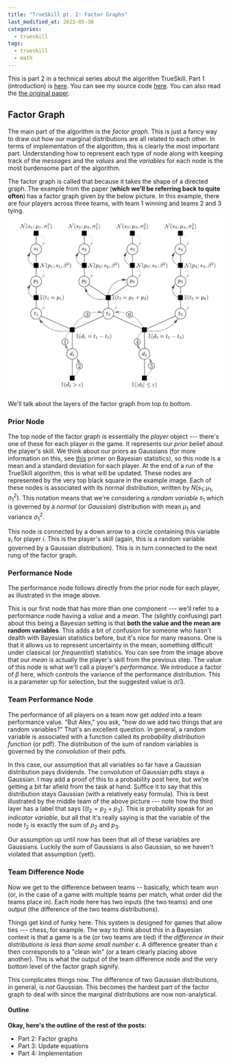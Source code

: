 ```yaml
---
title: "TrueSkill pt. 2: Factor Graphs"
last_modified_at: 2023-05-30
categories:
  - trueskill
tags:
  - trueskill
  - math
---
```


This is part 2 in a technical series about the algorithm TrueSkill. Part 1 (introduction) is [here](https://axmanmuscle.github.io/trueskill/trueskill-pt-1). You can see my source code [here](https://github.com/axmanmuscle/trueskill). You can also read the [the original paper](https://www.microsoft.com/en-us/research/wp-content/uploads/2007/01/NIPS2006_0688.pdf).

## Factor Graph

The main part of the algorithm is the _factor graph_. This is just a fancy way to draw out how our marginal distributions are all related to each other. In terms of implementation of the algorithm, this is clearly the most important part. Understanding how to represent each type of node along with keeping track of the _messages_ and the _values_ and the _variables_ for each node is the most burdensome part of the algorithm.

The factor graph is called that because it takes the shape of a directed graph. The example from the paper (__which we'll be referring back to quite often__) has a factor graph given by the below picture. In this example, there are four players across three teams, with team 1 winning and teams 2 and 3 tying. ![Scenario from the original paper.](/assets/images/ts.png)

We'll talk about the layers of the factor graph from top to bottom.

### Prior Node

The top node of the factor graph is essentially the _player_ object --- there's one of these for each player in the game. It represents our _prior_ belief about the player's skill. We think about our priors as Gaussians (for more information on this, see [this](#) primer on Bayesian statistics), so this node is a mean and a standard deviation for each player. At the end of a run of the TrueSkill algorithm, this is what will be updated. These nodes are represented by the very top black square in the example image. Each of these nodes is associated with its normal distribution, written by $N(s_1 ; \mu_1, \sigma_1^2)$. This notation means that we're considering a _random variable_ $s_1$ which is governed by a _normal_ (or _Gaussian_) distribution with mean $\mu_1$ and variance $\sigma_1^2$.

This node is connected by a down arrow to a circle containing this variable $s_i$ for player $i$. This is the player's _skill_ (again, this is a random variable governed by a Gaussian distribution). This is in turn connected to the next rung of the factor graph.

### Performance Node

The performance node follows directly from the prior node for each player, as illustrated in the image above.

This is our first node that has more than one component --- we'll refer to a performance node having a _value_ and a _mean_. The (slightly confusing) part about this being a Bayesian setting is that __both the value and the mean are random variables__. This adds a bit of confusion for someone who hasn't dealth with Bayesian statistics before, but it's nice for many reasons. One is that it allows us to represent uncertainty in the mean, something difficult under classical (or _frequentist_) statistics. You can see from the image above that our _mean_ is actually the player's skill from the previous step. The value of this node is what we'll call a player's _performance_. We introduce a factor of $\beta$ here, which controls the variance of the performance distribution. This is a parameter up for selection, but the suggested value is $\sigma/3$. 

### Team Performance Node

The performance of all players on a team now get _added_ into a team performance value. "But Alex," you ask, "how do we add two things that are random variables?" That's an excellent question. In general, a random variable is associated with a function called its _probability distribution function_ (or pdf). The distribution of the sum of random variables is governed by the _convolution_ of their pdfs. 

In this case, our assumption that all variables so far have a Gaussian distribution pays dividends. The convolution of Gaussian pdfs stays a Gaussian. I may add a proof of this to a probability post here, but we're getting a bit far afield from the task at hand. Suffice it to say that this distribution stays Gaussian (with a relatively easy formula). This is best illustrated by the middle team of the above picture --- note how the third layer has a label that says $\mathbb{I}(t_2 = p_2 + p_3)$. This is probability speak for an _indicator variable_, but all that it's really saying is that the variable of the node $t_2$ is exactly the sum of $p_2$ and $p_3$. 

Our assumption up until now has been that all of these variables are Gaussians. Luckily the sum of Gaussians is also Gaussian, so we haven't violated that assumption (yet!).

### Team Difference Node
Now we get to the difference between teams -- basically, which team won (or, in the case of a game with multiple teams per match, what order did the teams place in). Each node here has two inputs (the two teams) and one output (the difference of the two teams distributions). 

Things get kind of funky here. This system is designed for games that allow ties --- chess, for example. The way to think about this in a Bayesian context is that a game is a tie (or two teams are tied) if the _difference in their distributions is less than some small number_ $\varepsilon$. A difference greater than $\varepsilon$ then corresponds to a "clean win" (or a team clearly placing above another). This is what the output of the team difference node and the very bottom level of the factor graph signify. 

This complicates things now. The difference of two Gaussian distributions, in general, is _not_ Gaussian. This becomes the hardest part of the factor graph to deal with since the marginal distributions are now non-analytical.


#### Outline
__Okay, here's the outline of the rest of the posts:__
- Part 2: Factor graphs
- Part 3: Update equations
- Part 4: Implementation
